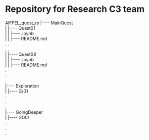 # Repository for Research C3 team
AIFFEL_quest_rs
|---- MainQuest  
| |---- Quest01  
| | |---- .ipynb  
| | |---- README.md  
. .  
. .  
| |---- Quest08  
| | |---- .ipynb  
| | |---- README.md  
.  
.  
.  
|---- Exploration  
| |---- Ex01  
.  
.  
.  
|---- GoingDeeper  
| |---- GD01  
.  
.  
.  

